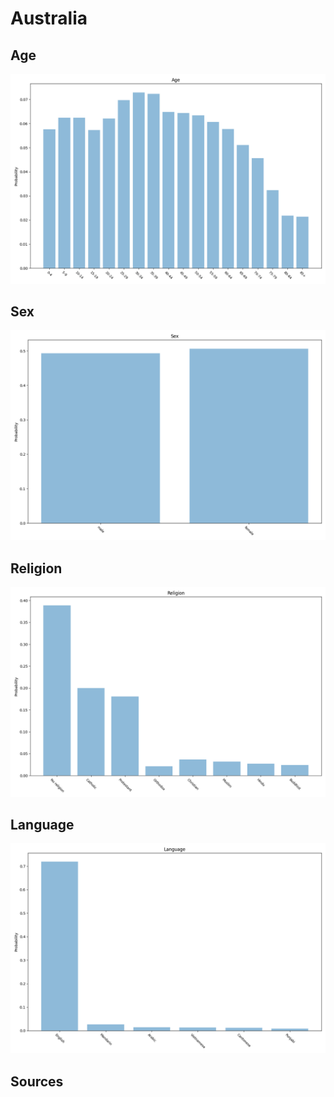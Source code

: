 # Australia

## Age

![Age](img/age.png)

## Sex

![Sex](img/sex.png)

## Religion

![Religion](img/religion.png)

## Language

![Language](img/language.png)

## Sources
